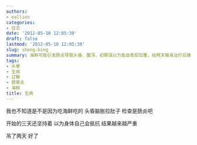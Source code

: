 ```yaml
---
authors:
- eallion
categories:
- 日志
date: '2012-05-10 12:05:30'
draft: false
lastmod: '2012-05-10 12:05:30'
slug: sheng-bing
summary: 海鲜可能引发肠炎导致头昏、腹泻，初期误以为能自愈却加重，经两天输液治疗后康复。
tags:
- 头晕
- 生病
- 过敏
- 肠胃炎
- 海鲜
title: 生病
---
```

我也不知道是不是因为吃海鲜吃的
头昏脑胀拉肚子
检查是肠炎吧

开始的三天还坚持着
以为身体自己会抵抗
结果越来越严重

吊了两天
好了
